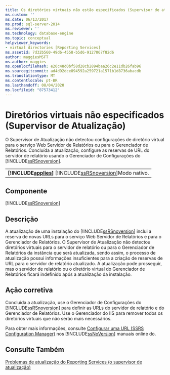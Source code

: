 ```yaml
---
title: Os diretórios virtuais não estão especificados (Supervisor de atualização) | Microsoft Docs
ms.custom: ''
ms.date: 06/13/2017
ms.prod: sql-server-2014
ms.reviewer: ''
ms.technology: database-engine
ms.topic: conceptual
helpviewer_keywords:
- virtual directories [Reporting Services]
ms.assetid: 7d32b560-49d6-4558-b5d6-9127067f82d6
author: maggiesMSFT
ms.author: maggies
ms.openlocfilehash: e20c48d0bf58d28cb2894baa26c2e11db26fab96
ms.sourcegitcommit: ad4d92dce894592a259721a1571b1d8736abacdb
ms.translationtype: MT
ms.contentlocale: pt-BR
ms.lasthandoff: 08/04/2020
ms.locfileid: "87573412"
---
```

# <a name="virtual-directories-are-unspecified-upgrade-advisor"></a>Diretórios virtuais não especificados (Supervisor de Atualização)
  O Supervisor de Atualização não detectou configurações de diretório virtual para o serviço Web Servidor de Relatórios ou para o Gerenciador de Relatórios. Concluída a atualização, configure as reservas de URL do servidor de relatório usando o Gerenciador de Configurações do [!INCLUDE[ssRSnoversion](../../includes/ssrsnoversion-md.md)].  
  
||  
|-|  
|**[!INCLUDE[applies](../../includes/applies-md.md)]**  [!INCLUDE[ssRSnoversion](../../includes/ssrsnoversion-md.md)]Modo nativo.|  
  
## <a name="component"></a>Componente  
 [!INCLUDE[ssRSnoversion](../../includes/ssrsnoversion-md.md)]  
  
## <a name="description"></a>Descrição  
 A atualização de uma instalação do [!INCLUDE[ssRSnoversion](../../includes/ssrsnoversion-md.md)] inclui a reserva de novas URLs para o serviço Web Servidor de Relatórios e para o Gerenciador de Relatórios. O Supervisor de Atualização não detectou diretórios virtuais para o servidor de relatório ou para o Gerenciador de Relatórios da instância que será atualizada, sendo assim, o processo de atualização possui informações insuficientes para a criação de reservas de URL para o servidor de relatório atualizado. A atualização pode prosseguir, mas o servidor de relatório ou o diretório virtual do Gerenciador de Relatórios ficará indefinido após a atualização da instalação.  
  
## <a name="corrective-action"></a>Ação corretiva  
 Concluída a atualização, use o Gerenciador de Configurações do [!INCLUDE[ssRSnoversion](../../includes/ssrsnoversion-md.md)] para definir as URLs do servidor de relatório e do Gerenciador de Relatórios. Use o Gerenciador do IIS para remover todos os diretórios virtuais que não serão mais necessários.  
  
 Para obter mais informações, consulte [Configurar uma URL &#40;SSRS Configuration Manager&#41;](../../reporting-services/install-windows/configure-a-url-ssrs-configuration-manager.md) nos [!INCLUDE[ssNoVersion](../../includes/ssnoversion-md.md)] manuais online do.  
  
## <a name="see-also"></a>Consulte Também  
 [Problemas de atualização do Reporting Services &#40;o supervisor de atualização&#41;](../../../2014/sql-server/install/reporting-services-upgrade-issues-upgrade-advisor.md)  
  
  
